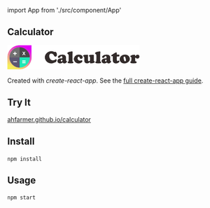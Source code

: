 import App from './src/component/App'

Calculator
---
<img src="Logotype primary.png" width="60%" height="60%" />

Created with *create-react-app*. See the [full create-react-app guide](https://github.com/facebookincubator/create-react-app/blob/master/packages/react-scripts/template/README.md).

Try It
---

[ahfarmer.github.io/calculator](https://ahfarmer.github.io/calculator/)

<App/>

Install
---

`npm install`



Usage
---

`npm start`
